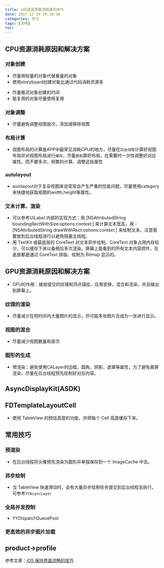 ```yaml
---
title: iOS提高界面流畅度的技巧
date: 2017-12-19 19:10:30
categories: 学习
tags: [流畅]
toc:
---
```


## CPU资源消耗原因和解决方案
### 对象创建
* 尽量用轻量的对象代替重量的对象
* 使用storyboard创建对象比通过代码消耗资源多
<!--more-->
* 尽量推迟对象创建的时间
* 能复用的对象尽量使用复用

### 对象调整
* 尽量避免调整视图层次，添加或移除视图

### 布局计算
* 视图布局的计算是APP中最常见消耗CPU的地方，尽量在`后台线程`计算好视图布局并对视图布局进行`缓存`，尽量`提前`算好布局，在需要时一次性调整好对应属性，而不要多次，频繁的计算、调整这些属性

### autolayout
* autolayout对于复杂视图来说常常会产生严重的性能问题，尽量使用category来快捷地获取视图的width,height等属性。

### 文本计算、渲染
* 可以参考UILabel 内部的实现方式：用 [NSAttributedString boundingRectWithSize:options:context:] 来计算文本宽高，用 -[NSAttributedString drawWithRect:options:context:] 来绘制文本，注意需要放到后台线程进行以避免阻塞主线程。
* 用 TextKit 或最底层的 CoreText 对文本异步绘制。CoreText 对象占用内存较少，可以缓存下来以备稍后多次渲染。屏幕上能看到的所有文本内容控件，在底层都是通过 CoreText 排版、绘制为 Bitmap 显示的。

## GPU资源消耗原因和解决方案
* GPU的作用：接收提交的纹理和顶点描绘，应用变换，混合和渲染，并且输出到屏幕上。

### 纹理的渲染
* 尽量减少在短时间内大量图片的显示，尽可能多张图片合成为一张进行显示。

### 视图的混合
* 尽量减少视图数量和层次

### 图形的生成
* 预渲染：避免使用CALayer的边框，圆角，阴影，遮罩等属性，为了避免离屏渲染，尽量在后台线程预先绘制好对应内容。

## AsyncDisplayKit(ASDK)

## FDTemplateLayoutCell
* 使用 TableView 的预估高度的功能，并把每个 Cell 高度缓存下来。

## 常用技巧
### 预渲染
* 在后台线程将头像预先渲染为圆形并单独保存到一个 ImageCache 中去。

### 异步绘制
* 当 TableView 快速滑动时，会有大量异步绘制任务提交到后台线程去执行。可参考`YYAsyncLayer`

### 全局并发控制
* YYDispatchQueuePool

### 更高效的异步图片加载

## product->profile


参考文章：[iOS 保持界面流畅的技巧](https://blog.ibireme.com/2015/11/12/smooth_user_interfaces_for_ios/)
